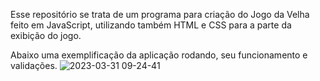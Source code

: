 Esse repositório se trata de um programa para criação do Jogo da Velha feito em JavaScript, utilizando também HTML e CSS para a parte da exibição do jogo.

Abaixo uma exemplificação da aplicação rodando, seu funcionamento e validações.
![2023-03-31 09-24-41](https://user-images.githubusercontent.com/79854687/229145413-333d8e4c-e70c-4258-a71c-7f0dd2fa9387.gif)
